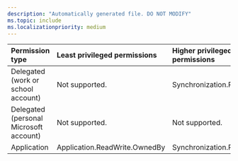 ```yaml
---
description: "Automatically generated file. DO NOT MODIFY"
ms.topic: include
ms.localizationpriority: medium
---
```


|Permission type|Least privileged permissions|Higher privileged permissions|
|:---|:---|:---|
|Delegated (work or school account)|Not supported.|Synchronization.ReadWrite.All|
|Delegated (personal Microsoft account)|Not supported.|Not supported.|
|Application|Application.ReadWrite.OwnedBy|Synchronization.ReadWrite.All|


